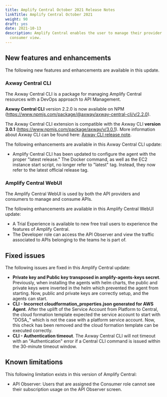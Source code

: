 ```yaml
---
title: Amplify Central October 2021 Release Notes
linkTitle: Amplify Central October 2021
weight: 90
draft: yes
date: 2021-10-13
description: Amplify Central enables the user to manage their provider /
  consumer view.
---
```


## New features and enhancements

The following new features and enhancements are available in this update.

### Axway Central CLI

The Axway Central CLI is a package for managing Amplify Central resources with a DevOps approach to API Management.

**Axway Central CLI** version 2.2.0 is now available on NPM (<https://www.npmjs.com/package/@axway/axway-central-cli/v/2.2.0>).

The Axway Central CLI extension is compatible with the Axway CLI **version 3.0.1** (<https://www.npmjs.com/package/axway/v/3.0.1>).
More information about Axway CLI can be found here: [Axway CLI release note](https://docs.axway.com/bundle/axwaycli-open-docs/page/docs/release_notes/2_2_0_20210730_relnotes/index.html).

The following enhancements are available in this Axway Central CLI update:

* Amplify Central CLI has been updated to configure the agent with the proper "latest release." The Docker command, as well as the EC2 instance start script, no longer refer to "latest" tag. Instead, they now refer to the latest official release tag.

### Amplify Central WebUI

The Amplify Central WebUI is used by both the API providers and consumers to manage and consume APIs.

The following enhancements are available in this Amplify Central WebUI update:

* A Trial Experience is available to new free trail users to experience the features of Amplify Central.
* The Developer role can access the API Observer and view the traffic associated to APIs belonging to the teams he is part of.

## Fixed issues

The following issues are fixed in this Amplify Central update:

* **Private key and Public key transposed in amplify-agents-keys secret**. Previously, when installing the agents with helm charts, the public and private keys were inverted in the helm which prevented the agent from starting. Now, public and private keys are correctly setup, and the agents can start.
* **CLI - Incorrect cloudformation_properties.json generated for AWS Agent**. After the uplift of the Service Account from Platform to Central, the cloud formation template expected the service account to start with "DOSA_" which is not the case with a platform service account. Now, this check has been removed and the cloud formation template can be executed correctly.
* **CLI - Authentication timeout**.  The Axway Central CLI will not timeout with an "Authentication" error if a Central CLI command is issued within the 30-minute timeout window.  

## Known limitations

This following limitation exists in this version of Amplify Central:

* API Observer: Users that are assigned the Consumer role cannot see their subscription usage on the API Observer screen.
